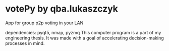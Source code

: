 # votePy by qba.lukaszczyk
App for group p2p voting in your LAN

dependencies: pyqt5, nmap, pyzmq
This computer program is a part of my engineering thesis.
It was made with a goal of accelerating decision-making processes in mind.
